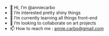 - 👋 Hi, I’m @anniecarbo
- 👀 I’m interested pretty shiny things 
- 🌱 I’m currently learning all things front-end
- 💞️ I’m looking to collaborate on art projects
- 📫 How to reach me : annie.carbo@gmail.com

<!---
anniecarbo/anniecarbo is a ✨ special ✨ repository because its `README.md` (this file) appears on your GitHub profile.
You can click the Preview link to take a look at your changes.
--->

